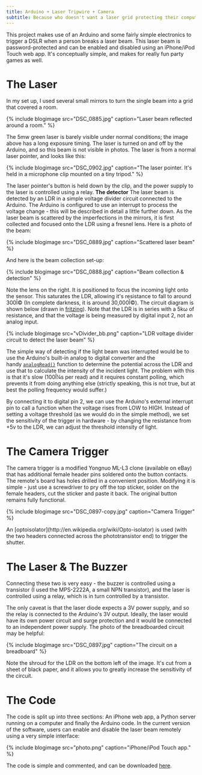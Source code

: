 ```yaml
---
title: Arduino + Laser Tripwire + Camera
subtitle: Because who doesn't want a laser grid protecting their computer?
---
```

This project makes use of an Arduino and some fairly simple electronics to trigger a DSLR when a person breaks a laser beam. This laser beam is password-protected and can be enabled and disabled using an iPhone/iPod Touch web app. It's conceptually simple, and makes for really fun party games as well.

# The Laser

In my set up, I used several small mirrors to turn the single beam into a grid that covered a room.

{% include blogimage src="DSC_0885.jpg" caption="Laser beam reflected around a room." %}

The 5mw green laser is barely visible under normal conditions; the image above has a long exposure timing. The laser is turned on and off by the Arduino, and so this beam is not visible in photos. The laser is from a normal laser pointer, and looks like this:

{% include blogimage src="DSC_0902.jpg" caption="The laser pointer. It's held in a microphone clip mounted on a tiny tripod." %}

The laser pointer's button is held down by the clip, and the power supply to the laser is controlled using a relay. <strong>The detector</strong> <strong></strong>The laser beam is detected by an LDR in a simple voltage divider circuit connected to the Arduino. The Arduino is configured to use an interrupt to process the voltage change - this will be described in detail a little further down. As the laser beam is scattered by the imperfections in the mirrors, it is first collected and focused onto the LDR using a fresnel lens. Here is a photo of the beam:

{% include blogimage src="DSC_0889.jpg" caption="Scattered laser beam" %}

And here is the beam collection set-up:

{% include blogimage src="DSC_0888.jpg" caption="Beam collection & detection" %}

Note the lens on the right. It is positioned to focus the incoming light onto the sensor. This saturates the LDR, allowing it's resistance to fall to around 300Î© (In complete darkness, it is around 30,000Î©). The circuit diagram is shown below (drawn in [fritzing](http://fritzing.org/)). Note that the LDR is in series with a 5k&omega; of resistance, and that the voltage is being measured by digital input 2, not an analog input.

{% include blogimage src="vDivider_bb.png" caption="LDR voltage divider circuit to detect the laser beam" %}

The simple way of detecting if the light beam was interrupted would be to use the Arduino's built-in analog to digital converter and the handy [`analogRead()`](http://arduino.cc/en/Reference/analogRead) function to determine the potential across the LDR and use that to calculate the intensity of the incident light. The problem with this is that it's slow (100Î¼s per read) and it requires constant polling, which prevents it from doing anything else (strictly speaking, this is not true, but at best the polling frequency would suffer.)

By connecting it to digital pin 2, we can use the Arduino's external interrupt pin to call a function when the voltage rises from LOW to HIGH. Instead of setting a voltage threshold (as we would do in the simple method), we set the sensitivity of the trigger in hardware - by changing the resistance from +5v to the LDR, we can adjust the threshold intensity of light.

# The Camera Trigger

The camera trigger is a modified Yongnuo ML-L3 clone (available on eBay) that has additional female header pins soldered onto the button contacts. The remote's board has holes drilled in a convenient position. Modifying it is simple - just use a screwdriver to pry off the top sticker, solder on the female headers, cut the sticker and paste it back. The original button remains fully functional.

{% include blogimage src="DSC_0897-copy.jpg" caption="Camera Trigger" %}

<p>An [optoisolator](http://en.wikipedia.org/wiki/Opto-isolator) is used (with the two headers connected across the phototransistor end) to trigger the shutter.

# The Laser & The Buzzer

Connecting these two is very easy - the buzzer is controlled using a transistor (I used the MPS-2222A, a small NPN transistor), and the laser is controlled using a relay, which is in turn controlled by a transistor.

The only caveat is that the laser diode expects a 3V power supply, and so the relay is connected to the Arduino's 3V output. Ideally, the laser would have its own power circuit and surge protection and it would be connected to an independent power supply. The photo of the breadboarded circuit may be helpful:

{% include blogimage src="DSC_0897.jpg" caption="The circuit on a breadboard" %}

Note the shroud for the LDR on the bottom left of the image. It's cut from a sheet of black paper, and it allows you to greatly increase the sensitivity of the circuit.

# The Code

The code is split up into three sections: An iPhone web app, a Python server running on a computer and finally the Arduino code. In the current version of the software, users can enable and disable the laser beam remotely using a very simple interface:

{% include blogimage src="photo.png" caption="iPhone/iPod Touch app." %}

The code is simple and commented, and can be downloaded [here](/download/Laser_grid_code-gauravmanek.com_.zip).